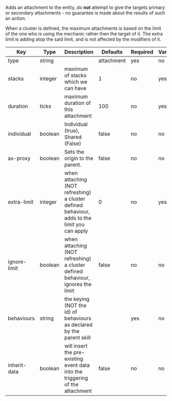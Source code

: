 Adds an attachment to the entity, do **not** attempt to give the targets primary or secondary attachments - no guarantee is made about the results of such an action.

When a cluster is defined, the maximum attachments is based on the limit of the one who is using the mechanic rather then the target of it. The extra limit is adding atop the said limit, and is not affected by the modifiers of it.

| Key | Type | Description | Defaults | Required | Variable |
|-|-|-|-|-|-|
| type | string | | attachment | yes | no |
| stacks | integer | maximum of stacks which we can have | 1 | no | yes |
| duration | ticks | maximum duration of this attachment | 100 | no | yes |
| individual | boolean | Individual (true), Shared (False) | false | no | no |
| as-proxy | boolean | Sets the origin to the parent. | false | no | no |
| extra-limit | integer | when attaching (NOT refreshing) a cluster defined behaviour, adds to the limit you can apply | 0 | no | yes |
| ignore-limit | boolean | when attaching (NOT refreshing) a cluster defined behaviour, ignores the limit | false | no | no |
| behaviours | string | the keying (NOT the id) of behaviours as declared by the parent skill | | yes | no |
| inherit-data | boolean | will insert the pre-existing event data into the triggering of the attachment | false | no | no |